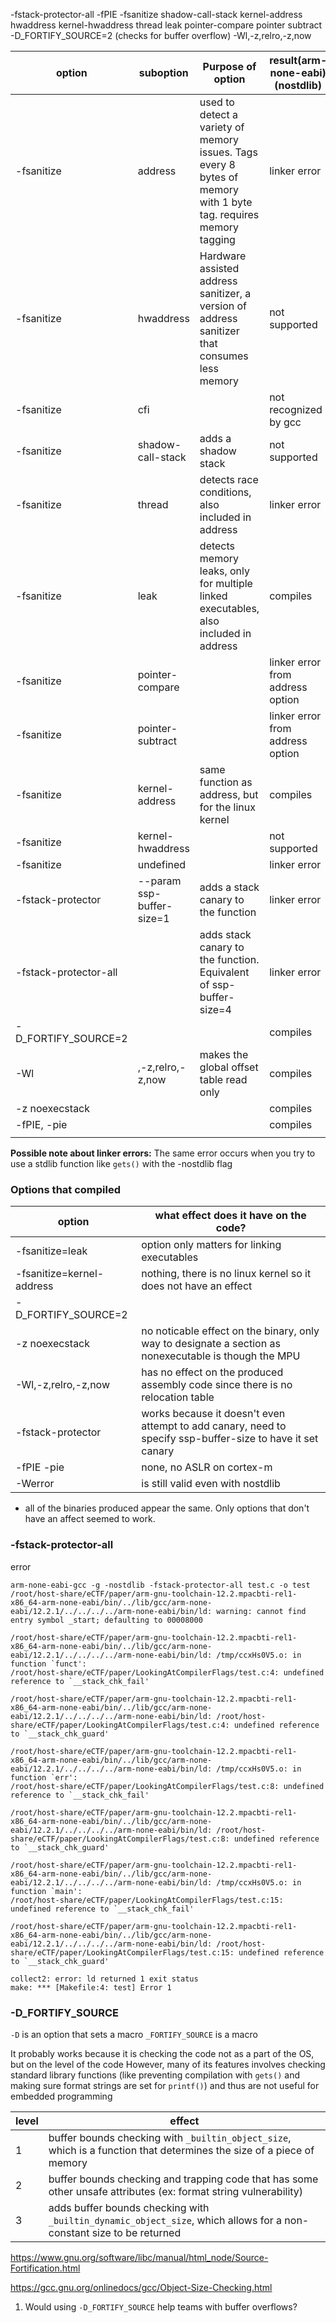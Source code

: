-fstack-protector-all
-fPIE
-fsanitize
	shadow-call-stack
	kernel-address
	hwaddress
	kernel-hwaddress
	thread
	leak
	pointer-compare
	pointer subtract
-­D_FORTIFY_SOURCE=2 (checks for buffer overflow)
-Wl,-z,relro,-z,now
	
| option                | suboption                 | Purpose of option                                                                                                | result(arm-none-eabi)(nostdlib)  | Result(with stdlib) |
| --------------------- | ------------------------- | ---------------------------------------------------------------------------------------------------------------- | -------------------------------- | ------------------- |
| -fsanitize            | address                   | used to detect a variety of memory issues. Tags every 8 bytes of memory with 1 byte tag. requires memory tagging | linker error                     | same linker error   |
| -fsanitize            | hwaddress                 | Hardware assisted address sanitizer, a version of address sanitizer that consumes less memory                    | not supported                    |                     |
| -fsanitize            | cfi                       |                                                                                                                  | not recognized by gcc            |                     |
| -fsanitize            | shadow-call-stack         | adds a shadow stack                                                                                              | not supported                    |                     |
| -fsanitize            | thread                    | detects race conditions, also included in address                                                                | linker error                     |                     |
| -fsanitize            | leak                      | detects memory leaks, only for multiple linked executables, also included in address                             | compiles                         |                     |
| -fsanitize            | pointer-compare           |                                                                                                                  | linker error from address option |                     |
| -fsanitize            | pointer-subtract          |                                                                                                                  | linker error from address option |                     |
| -fsanitize            | kernel-address            | same function as address, but for the linux kernel                                                               | compiles                         |                     |
| -fsanitize            | kernel-hwaddress          |                                                                                                                  | not supported                    |                     |
| -fsanitize            | undefined                 |                                                                                                                  | linker error                     |                     |
| -fstack-protector     | --param ssp-buffer-size=1 | adds a stack canary to the function                                                                              | linker error                     |                     |
| -fstack-protector-all |                           | adds stack canary to the function. Equivalent of ssp-buffer-size=4                                               | linker error                     |                     |
| -D_FORTIFY_SOURCE=2   |                           |                                                                                                                  | compiles                         |                     |
| -Wl                   | ,-z,relro,-z,now          | makes the global offset table read only                                                                          | compiles                         |                     |
| -z noexecstack        |                           |                                                                                                                  | compiles                         |                     |
| -fPIE, -pie           |                           |                                                                                                                  | compiles                         |                     |
|                       |                           |                                                                                                                  |                                  |                     |

**Possible note about linker errors:** The same error occurs when you try to use a stdlib function like `gets()` with the -nostdlib flag


### Options that compiled

| option                    | what effect does it have on the code?                                                                      |
| ------------------------- | ---------------------------------------------------------------------------------------------------------- |
| -fsanitize=leak           | option only matters for linking executables                                                                |
| -fsanitize=kernel-address | nothing, there is no linux kernel so it does not have an effect                                            |
| -D_FORTIFY_SOURCE=2       |                                                                                                            |
| -z noexecstack            | no noticable effect on the binary, only way to designate a section as nonexecutable is though the MPU                              |
| -Wl,-z,relro,-z,now       | has no effect on the produced assembly code since there is no relocation table                             |
| -fstack-protector         | works because it doesn't even attempt to add canary, need to specify ssp-buffer-size to have it set canary |
| -fPIE -pie                | none, no ASLR on cortex-m                                                                                  |
| -Werror                   | is still valid even with nostdlib                                                                          |
- all of the binaries produced appear the same. Only options that don't have an affect seemed to work.

### -fstack-protector-all
error
```
arm-none-eabi-gcc -g -nostdlib -fstack-protector-all test.c -o test
/root/host-share/eCTF/paper/arm-gnu-toolchain-12.2.mpacbti-rel1-x86_64-arm-none-eabi/bin/../lib/gcc/arm-none-eabi/12.2.1/../../../../arm-none-eabi/bin/ld: warning: cannot find entry symbol _start; defaulting to 00008000

/root/host-share/eCTF/paper/arm-gnu-toolchain-12.2.mpacbti-rel1-x86_64-arm-none-eabi/bin/../lib/gcc/arm-none-eabi/12.2.1/../../../../arm-none-eabi/bin/ld: /tmp/ccxHs0V5.o: in function `funct':
/root/host-share/eCTF/paper/LookingAtCompilerFlags/test.c:4: undefined reference to `__stack_chk_fail'

/root/host-share/eCTF/paper/arm-gnu-toolchain-12.2.mpacbti-rel1-x86_64-arm-none-eabi/bin/../lib/gcc/arm-none-eabi/12.2.1/../../../../arm-none-eabi/bin/ld: /root/host-share/eCTF/paper/LookingAtCompilerFlags/test.c:4: undefined reference to `__stack_chk_guard'

/root/host-share/eCTF/paper/arm-gnu-toolchain-12.2.mpacbti-rel1-x86_64-arm-none-eabi/bin/../lib/gcc/arm-none-eabi/12.2.1/../../../../arm-none-eabi/bin/ld: /tmp/ccxHs0V5.o: in function `err':
/root/host-share/eCTF/paper/LookingAtCompilerFlags/test.c:8: undefined reference to `__stack_chk_fail'

/root/host-share/eCTF/paper/arm-gnu-toolchain-12.2.mpacbti-rel1-x86_64-arm-none-eabi/bin/../lib/gcc/arm-none-eabi/12.2.1/../../../../arm-none-eabi/bin/ld: /root/host-share/eCTF/paper/LookingAtCompilerFlags/test.c:8: undefined reference to `__stack_chk_guard'

/root/host-share/eCTF/paper/arm-gnu-toolchain-12.2.mpacbti-rel1-x86_64-arm-none-eabi/bin/../lib/gcc/arm-none-eabi/12.2.1/../../../../arm-none-eabi/bin/ld: /tmp/ccxHs0V5.o: in function `main':
/root/host-share/eCTF/paper/LookingAtCompilerFlags/test.c:15: undefined reference to `__stack_chk_fail'

/root/host-share/eCTF/paper/arm-gnu-toolchain-12.2.mpacbti-rel1-x86_64-arm-none-eabi/bin/../lib/gcc/arm-none-eabi/12.2.1/../../../../arm-none-eabi/bin/ld: /root/host-share/eCTF/paper/LookingAtCompilerFlags/test.c:15: undefined reference to `__stack_chk_guard'

collect2: error: ld returned 1 exit status
make: *** [Makefile:4: test] Error 1
```

### -D_FORTIFY_SOURCE

`-D` is an option that sets a macro
`_FORTIFY_SOURCE` is a macro

It probably works because it is checking the code not as a part of the OS, but on the level of the code
However, many of its features involves checking standard library functions (like preventing compilation with `gets()` and making sure format strings are set for `printf()`) and thus are not useful for embedded programming

| level | effect                                                                                                                |
| ----- | --------------------------------------------------------------------------------------------------------------------- |
| 1     | buffer bounds checking with `_builtin_object_size`, which is a function that determines the size of a piece of memory |
| 2     | buffer bounds checking and trapping code that has some other unsafe attributes (ex: format string vulnerability)      |
| 3     | adds buffer bounds checking with `_builtin_dynamic_object_size`, which allows for a non-constant size to be returned                                                       |

https://www.gnu.org/software/libc/manual/html_node/Source-Fortification.html

https://gcc.gnu.org/onlinedocs/gcc/Object-Size-Checking.html

1. Would using `-D_FORTIFY_SOURCE` help teams with buffer overflows? 